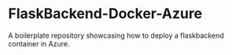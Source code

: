 # FlaskBackend-Docker-Azure
A boilerplate repository showcasing how to deploy a flaskbackend container in Azure.

